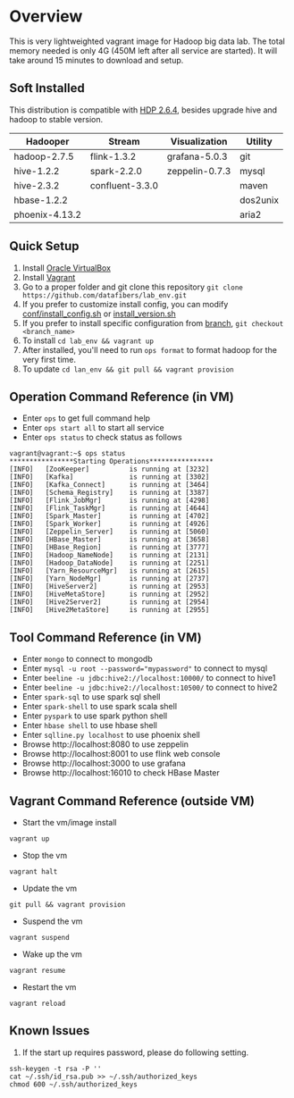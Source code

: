 # Overview
This is very lightweighted vagrant image for Hadoop big data lab. The total memory needed is only 4G (450M left after all service are started). It will take around 15 minutes to download and setup.

## Soft Installed
This distribution is compatible with [HDP 2.6.4](https://docs.hortonworks.com/HDPDocuments/HDP2/HDP-2.6.4/bk_release-notes/content/comp_versions.html), besides upgrade hive and hadoop to stable version.

| Hadooper      | Stream          | Visualization  | Utility |
| ------------- |-----------------| ---------------|---------|
| hadoop-2.7.5  | flink-1.3.2     | grafana-5.0.3  | git     |
| hive-1.2.2    | spark-2.2.0     | zeppelin-0.7.3 | mysql   |
| hive-2.3.2    | confluent-3.3.0 |                | maven   |
| hbase-1.2.2   |                 |                | dos2unix|
| phoenix-4.13.2|                 |                | aria2   |

## Quick Setup
1. Install [Oracle VirtualBox](https://www.virtualbox.org/wiki/Downloads)
1. Install [Vagrant](https://www.vagrantup.com/downloads.html)
1. Go to a proper folder and git clone this repository ```git clone https://github.com/datafibers/lab_env.git```
1. If you prefer to customize install config, you can modify [conf/install_config.sh](https://github.com/datafibers/lab_env/blob/master/config/install_config.sh) or [install_version.sh](https://github.com/datafibers/lab_env/blob/master/config/install_version.sh)
1. If you prefer to install specific configuration from [branch](https://github.com/datafibers/lab_env/branches), ```git checkout <branch_name>```
1. To install ```cd lab_env && vagrant up```
1. After installed, you'll need to run ```ops format``` to format hadoop for the very first time.
1. To update ```cd lan_env && git pull && vagrant provision```

## Operation Command Reference (in VM)
* Enter ```ops``` to get full command help
* Enter ```ops start all``` to start all service
* Enter ```ops status``` to check status as follows

```
vagrant@vagrant:~$ ops status
****************Starting Operations****************
[INFO]   [ZooKeeper]          is running at [3232]
[INFO]   [Kafka]              is running at [3302]
[INFO]   [Kafka_Connect]      is running at [3464]
[INFO]   [Schema_Registry]    is running at [3387]
[INFO]   [Flink_JobMgr]       is running at [4298]
[INFO]   [Flink_TaskMgr]      is running at [4644]
[INFO]   [Spark_Master]       is running at [4702]
[INFO]   [Spark_Worker]       is running at [4926]
[INFO]   [Zeppelin_Server]    is running at [5060]
[INFO]   [HBase_Master]       is running at [3658]
[INFO]   [HBase_Region]       is running at [3777]
[INFO]   [Hadoop_NameNode]    is running at [2131]
[INFO]   [Hadoop_DataNode]    is running at [2251]
[INFO]   [Yarn_ResourceMgr]   is running at [2615]
[INFO]   [Yarn_NodeMgr]       is running at [2737]
[INFO]   [HiveServer2]        is running at [2953]
[INFO]   [HiveMetaStore]      is running at [2952]
[INFO]   [Hive2Server2]       is running at [2954]
[INFO]   [Hive2MetaStore]     is running at [2955]
```

## Tool Command Reference (in VM)
* Enter ```mongo``` to connect to mongodb
* Enter ```mysql -u root --password="mypassword"``` to connect to mysql
* Enter ```beeline -u jdbc:hive2://localhost:10000/``` to connect to hive1
* Enter ```beeline -u jdbc:hive2://localhost:10500/``` to connect to hive2
* Enter ```spark-sql``` to use spark sql shell
* Enter ```spark-shell``` to use spark scala shell
* Enter ```pyspark``` to use spark python shell
* Enter ```hbase shell``` to use hbase shell
* Enter ```sqlline.py localhost``` to use phoenix shell
* Browse http://localhost:8080 to use zeppelin
* Browse http://localhost:8001 to use flink web console
* Browse http://localhost:3000 to use grafana
* Browse http://localhost:16010 to check HBase Master

## Vagrant Command Reference (outside VM)
* Start the vm/image install
```
vagrant up
```
* Stop the vm
```
vagrant halt
```
* Update the vm
```
git pull && vagrant provision
```
* Suspend the vm
```
vagrant suspend
```
* Wake up the vm
```
vagrant resume
```
* Restart the vm
```
vagrant reload
```
## Known Issues
1. If the start up requires password, please do following setting.
```
ssh-keygen -t rsa -P ''
cat ~/.ssh/id_rsa.pub >> ~/.ssh/authorized_keys
chmod 600 ~/.ssh/authorized_keys
```

